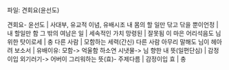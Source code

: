 파일: 견회요(윤선도)

견회요- 윤선도		| 사대부, 유교적 이념, 유배시조
내 몸의 할 일만 닦고 닦을 뿐이언정		| 내 할일만 함
그 밖의 여남은 일		| 세속적인 가치
망령된		| 잘못됨
이 마은 어리석음도 님 위한 탓이로세		| 충
다른 사람		| 모함하는 세력(간신)
다른 사람 아무리 말해도 님이 헤아려 보소서		| 유배이유: 모함-> 억울함 하소연
시냇물-> 님 향한 내 뜻(일편단심)		| 감정이입
외기러기-> 어버이 그리워하는 뜻(효)- 주제다름		| 감정이입
효		| 충
